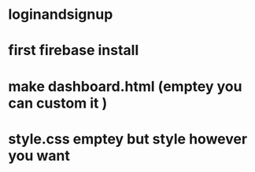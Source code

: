 # loginandsignup
# first firebase install
# make dashboard.html (emptey you can custom it )
# style.css emptey but style however you want
